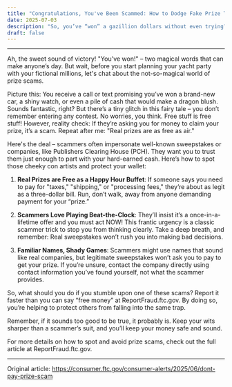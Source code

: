 ```yaml
---
title: "Congratulations, You've Been Scammed: How to Dodge Fake Prize Traps!"
date: 2025-07-03
description: "So, you’ve “won” a gazillion dollars without even trying? Before you dance with joy, let’s talk about those sneaky prize scams and how to outsmart them."
draft: false
---
```


---

Ah, the sweet sound of victory! "You've won!" – two magical words that can make anyone’s day. But wait, before you start planning your yacht party with your fictional millions, let's chat about the not-so-magical world of prize scams.

Picture this: You receive a call or text promising you’ve won a brand-new car, a shiny watch, or even a pile of cash that would make a dragon blush. Sounds fantastic, right? But there’s a tiny glitch in this fairy tale – you don’t remember entering any contest. No worries, you think. Free stuff is free stuff! However, reality check: If they’re asking you for money to claim your prize, it’s a scam. Repeat after me: "Real prizes are as free as air."

Here's the deal – scammers often impersonate well-known sweepstakes or companies, like Publishers Clearing House (PCH). They want you to trust them just enough to part with your hard-earned cash. Here’s how to spot those cheeky con artists and protect your wallet:

1. **Real Prizes are Free as a Happy Hour Buffet**: If someone says you need to pay for "taxes," "shipping," or "processing fees," they’re about as legit as a three-dollar bill. Run, don’t walk, away from anyone demanding payment for your “prize.”

2. **Scammers Love Playing Beat-the-Clock**: They’ll insist it’s a once-in-a-lifetime offer and you must act NOW! This frantic urgency is a classic scammer trick to stop you from thinking clearly. Take a deep breath, and remember: Real sweepstakes won’t rush you into making bad decisions.

3. **Familiar Names, Shady Games**: Scammers might use names that sound like real companies, but legitimate sweepstakes won’t ask you to pay to get your prize. If you’re unsure, contact the company directly using contact information you’ve found yourself, not what the scammer provides.

So, what should you do if you stumble upon one of these scams? Report it faster than you can say “free money” at ReportFraud.ftc.gov. By doing so, you’re helping to protect others from falling into the same trap.

Remember, if it sounds too good to be true, it probably is. Keep your wits sharper than a scammer’s suit, and you’ll keep your money safe and sound.

For more details on how to spot and avoid prize scams, check out the full article at ReportFraud.ftc.gov.

---
Original article: https://consumer.ftc.gov/consumer-alerts/2025/06/dont-pay-prize-scam